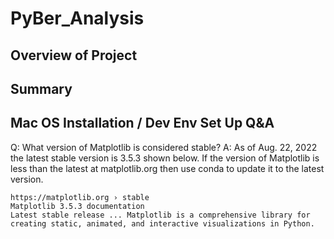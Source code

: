 # PyBer_Analysis

## Overview of Project

## Summary

## Mac OS Installation / Dev Env Set Up Q&A
Q: What version of Matplotlib is considered stable?
A: As of Aug. 22, 2022 the latest stable version is 3.5.3 shown below. If the version of Matplotlib is less than the latest at matplotlib.org then use conda to update it to the latest version.

```
https://matplotlib.org › stable
Matplotlib 3.5.3 documentation
Latest stable release ... Matplotlib is a comprehensive library for creating static, animated, and interactive visualizations in Python.
```


